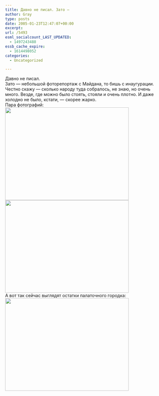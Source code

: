 ```yaml
---
title: Давно не писал. Зато —
author: Gray
type: posts
date: 2005-01-23T12:47:07+00:00
excerpt:
url: /5493
esml_socialcount_LAST_UPDATED:
  - 1497243488
essb_cache_expire:
  - 1614498052
categories:
  - Uncategorized

---
```








Давно не писал.  
Зато &#8212; небольшой фоторепортаж с Майдана, то бишь с инаугурации. Честно скажу &#8212; сколько народу туда собралось, не знаю, но очень много. Везде, где можно было стоять, стояли и очень плотно. И даже холодно не было, кстати, &#8212; скорее жарко.  
Пара фотографий:  
<a href="https://i2.wp.com/www.ljplus.ru/img/gray\_ru/P1010036.JPG" target=\_blank><img src="https://i1.wp.com/www.ljplus.ru/img/gray\_ru/th\_P1010036.JPG?resize=400%2C300" width=400 height=300 border=0 data-recalc-dims="1"></a>  
<a href="https://i2.wp.com/www.ljplus.ru/img/gray\_ru/P1010046.JPG" target=\_blank><img src="https://i2.wp.com/www.ljplus.ru/img/gray\_ru/th\_P1010046.JPG?resize=400%2C300" width=400 height=300 border=0 data-recalc-dims="1"></a>  
А вот так сейчас выглядят остатки палаточного городка:  
<a href="https://i0.wp.com/www.ljplus.ru/img/gray\_ru/P1010049.JPG" target=\_blank><img src="https://i0.wp.com/www.ljplus.ru/img/gray\_ru/th\_P1010049.JPG?resize=400%2C300" width=400 height=300 border=0 data-recalc-dims="1"></a>